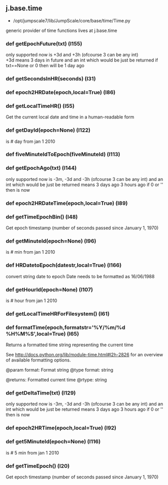 ## j.base.time

- /opt/jumpscale7/lib/JumpScale/core/base/time/Time.py

generic provider of time functions
lives at j.base.time

### def getEpochFuture(txt) (l155)

only supported now is +3d and +3h  (ofcourse 3 can be any int)        
+3d means 3 days in future
and an int which would be just be returned
if txt==None or 0 then will be 1 day ago

### def getSecondsInHR(seconds) (l31)

### def epoch2HRDate(epoch,local=True) (l86)

### def getLocalTimeHR() (l55)

Get the current local date and time in a human-readable form

### def getDayId(epoch=None) (l122)

is # day from jan 1 2010

### def fiveMinuteIdToEpoch(fiveMinuteId) (l113)

### def getEpochAgo(txt) (l144)

only supported now is -3m, -3d and -3h  (ofcourse 3 can be any int)
and an int which would be just be returned
means 3 days ago 3 hours ago
if 0 or '' then is now

### def epoch2HRDateTime(epoch,local=True) (l89)

### def getTimeEpochBin() (l48)

Get epoch timestamp (number of seconds passed since January 1, 1970)

### def getMinuteId(epoch=None) (l96)

is # min from jan 1 2010

### def HRDatetoEpoch(datestr,local=True) (l166)

convert string date to epoch
Date needs to be formatted as 16/06/1988

### def getHourId(epoch=None) (l107)

is # hour from jan 1 2010

### def getLocalTimeHRForFilesystem() (l61)

### def formatTime(epoch,formatstr='%Y/%m/%d %H%M%S',local=True) (l65)

Returns a formatted time string representing the current time

See http://docs.python.org/lib/module-time.html#l2h-2826 for an
overview of available formatting options.

@param format: Format string
@type format: string

@returns: Formatted current time
@rtype: string

### def getDeltaTime(txt) (l129)

only supported now is -3m, -3d and -3h (ofcourse 3 can be any int)
and an int which would be just be returned
means 3 days ago 3 hours ago
if 0 or '' then is now

### def epoch2HRTime(epoch,local=True) (l92)

### def get5MinuteId(epoch=None) (l116)

is # 5 min from jan 1 2010

### def getTimeEpoch() (l20)

Get epoch timestamp (number of seconds passed since January 1, 1970)

